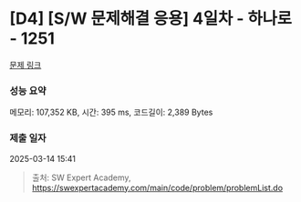 # [D4] [S/W 문제해결 응용] 4일차 - 하나로 - 1251 

[문제 링크](https://swexpertacademy.com/main/code/problem/problemDetail.do?contestProbId=AV15StKqAQkCFAYD) 

### 성능 요약

메모리: 107,352 KB, 시간: 395 ms, 코드길이: 2,389 Bytes

### 제출 일자

2025-03-14 15:41



> 출처: SW Expert Academy, https://swexpertacademy.com/main/code/problem/problemList.do
